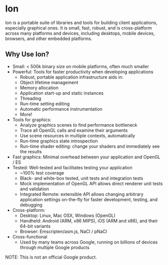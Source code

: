 # Ion

Ion is a portable suite of libraries and tools for building client applications,
especially graphical ones. It is small, fast, robust, and is cross-platform
across many platforms and devices, including desktops, mobile devices, browsers,
and other embedded platforms.

## Why Use Ion?
* Small: < 500k binary size on mobile platforms, often much smaller
* Powerful: Tools for faster productivity when developing applications
  * Robust, portable application infrastructure aids in:
  * Object lifetime management
  * Memory allocation
  * Application start-up and static instances
  * Threading
  * Run-time setting editing
  * Automatic performance instrumentation
  * More!
* Tools for graphics:
  * Analyze graphics scenes to find performance bottleneck
  * Trace all OpenGL calls and examine their arguments
  * Use scene resources in multiple contexts, automatically
  * Run-time graphics state introspection
  * Run-time shader editing: change your shaders and immediately see the results
* Fast graphics: Minimal overhead between your application and OpenGL / ES
* Tested: Well-tested and facilitates testing your application
  * ~100% test coverage
  * Black- and white-box tested, unit tests and integration tests
  * Mock implementation of OpenGL API allows direct renderer unit tests and
    validation
  * Integrated Remote: extensible API allows changing arbitrary application
    settings on-the-fly for faster development, testing, and debugging
* Cross-platform:
  * Desktop: Linux, Mac OSX, Windows (OpenGL)
  * Handheld: Android (ARM, x86 MIPS), iOS (ARM and x86), and their 64-bit
    variants
  * Browser: Emscripten/asm.js, NaCl / pNaCl
* Cross-functional
  * Used by many teams across Google, running on billions of devices through
    multiple Google products

NOTE: This is not an official Google product.
